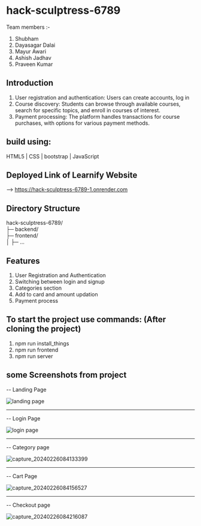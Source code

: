 # hack-sculptress-6789

Team members :-

1. Shubham
2. Dayasagar Dalai
3. Mayur Awari
4. Ashish Jadhav
5. Praveen Kumar

## Introduction

1. User registration and authentication: Users can create accounts, log in
2. Course discovery: Students can browse through available courses, search for specific topics, and enroll in courses of interest.
3. Payment processing: The platform handles transactions for course purchases, with options for various payment methods.

## build using:
HTML5 |
CSS | bootstrap | 
JavaScript 

## Deployed Link of Learnify Website    
--> https://hack-sculptress-6789-1.onrender.com

## Directory Structure
hack-sculptress-6789/
<br>
├─ backend/
<br>
├─ frontend/
<br>
│  ├─ ...

## Features
1. User Registration and Authentication
2. Switching between login and signup
3. Categories section
4. Add to card and amount updation
5. Payment process

## To start the project use commands: (After cloning the project)
1. npm run install_things
2. npm run frontend
3. npm run server

## some Screenshots from project
-- Landing Page

![landing page](https://github.com/ShubhKeshari/hack-sculptress-6789/assets/113028201/1b60d794-34f2-478f-a034-c95141050aa3)

<hr>

-- Login Page

![login page](https://github.com/ShubhKeshari/hack-sculptress-6789/assets/113028201/46cecdf5-d1c0-4fe1-a267-9d6351845b82)

<hr>

-- Category page

![capture_20240226084133399](https://github.com/ShubhKeshari/hack-sculptress-6789/assets/113028201/77087186-ea5a-4ee2-8ea5-72191a6e51dc)

<hr>

-- Cart Page

![capture_20240226084156527](https://github.com/ShubhKeshari/hack-sculptress-6789/assets/113028201/3776372d-9998-43e2-b456-f87935e06c75)

<hr>

-- Checkout page

![capture_20240226084216087](https://github.com/ShubhKeshari/hack-sculptress-6789/assets/113028201/4c245d86-1d87-4597-a6b3-91b0331799d4)


